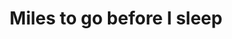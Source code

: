 ---
title: "Miles to go before I sleep"
image: "sunrise2.png"
year: 2024
medium: "Acrylic on paper"
order: 9
---